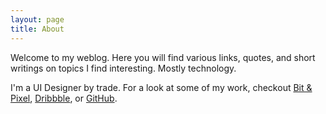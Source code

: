 ```yaml
---
layout: page
title: About
---
```

Welcome to my weblog. Here you will find various links, quotes, and short writings on topics I find interesting. Mostly technology.

I'm a UI Designer by trade. For a look at some of my work, checkout [Bit & Pixel](http://bitandpixel.co), [Dribbble](http://dribbble.com/tbolt), or [GitHub](http://github.com/tbolt).
